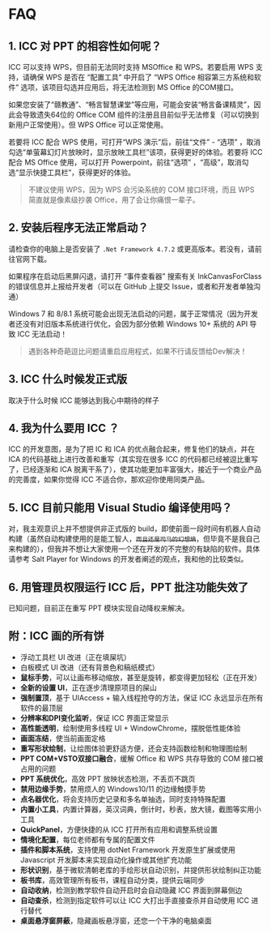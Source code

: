 # FAQ

## 1. ICC 对 PPT 的相容性如何呢？

ICC 可以支持 WPS，但目前无法同时支持 MSOffice 和 WPS。若要启用 WPS 支持，请确保 WPS 是否在 “配置工具” 中开启了 “WPS Office 相容第三方系统和软件” 选项，该项目勾选并应用后，将无法检测到 MS Office 的COM接口。

如果您安装了“赣教通”、“畅言智慧课堂”等应用，可能会安装“畅言备课精灵”，因此会导致遗失64位的 Office COM 组件的注册且目前似乎无法修复（可以切换到新用户正常使用）。但 WPS Office 可以正常使用。

若要将 ICC 配合 WPS 使用，可打开“WPS 演示”后，前往“文件” - “选项” ，取消勾选“单萤幕幻灯片放映时，显示放映工具栏”该项，获得更好的体验。若要将 ICC 配合 MS Office 使用，可以打开 Powerpoint，前往“选项” ，“高级”，取消勾选“显示快捷工具栏”，获得更好的体验。

> 不建议使用 WPS，因为 WPS 会污染系统的 COM 接口环境，而且 WPS 简直就是像素级抄袭 Office，用了会让你痛恨一辈子。

## 2. **安装后**程序无法正常启动？

请检查你的电脑上是否安装了 `.Net Framework 4.7.2` 或更高版本。若没有，请前往官网下载。

如果程序在启动后黑屏闪退，请打开 “事件查看器” 搜索有关 InkCanvasForClass 的错误信息并上报给开发者（可以在 GitHub 上提交 Issue，或者和开发者单独沟通）

Windows 7 和 8/8.1 系统可能会出现无法启动的问题，属于正常情况（因为开发者还没有对旧版本系统进行优化，会因为部分依赖 Windows 10+ 系统的 API 导致 ICC 无法启动！

> 遇到各种奇葩逗比问题请重启应用程式，如果不行请反馈给Dev解决！

## 3. ICC 什么时候发正式版

取决于什么时候 ICC 能够达到我心中期待的样子

## 4. 我为什么要用 ICC ？

ICC 的开发意图，是为了把 IC 和 ICA 的优点融合起来，修复他们的缺点，并在 ICA 的代码基础上进行改善和重写（其实现在很多 ICC 的代码都已经被逗比重写了，已经逐渐和 ICA 脱离干系了），使其功能更加丰富强大，接近于一个商业产品的完善度，如果你觉得 ICC 不适合你，那欢迎你使用同类产品。

## 5. ICC 目前只能用 Visual Studio 编译使用吗？

对，我主观意识上并不想提供非正式版的 build，即使前面一段时间有机器人自动构建（虽然自动构建使用的是能工智人，~~`而且还是司马的幻想熵`~~，但毕竟不是我自己来构建的），但我并不想让大家使用一个还在开发的不完整的有缺陷的软件。具体请参考 Salt Player for Windows 的开发者阐述的观点，我和他的比较类似。

## 6. 用管理员权限运行 ICC 后，PPT 批注功能失效了

已知问题，目前正在重写 PPT 模块实现自动降权来解决。

## 附：ICC 画的所有饼

- 浮动工具栏 UI 改进（正在填屎坑）
- 白板模式 UI 改进（还有背景色和稿纸模式）
- **鼠标手势**，可以让画布移动缩放，甚至是旋转，都变得更加轻松（正在开发）
- **全新的设置 UI**，正在逐步清理原项目的屎山
- **强制置顶**，基于 UIAccess + 输入线程抢夺的方法，保证 ICC 永远显示在所有软件的最顶层
- **分辨率和DPI变化监听**，保证 ICC 界面正常显示
- **高性能透明**，绘制使用多线程 UI + WindowChrome，摆脱低性能体验
- **画面冻结**，使当前画面定格
- **重写形状绘制**，让绘图体验更舒适方便，还会支持函数绘制和物理图绘制
- **PPT COM+VSTO双接口融合**，缓解 Office 和 WPS 共存导致的 COM 接口被占用的问题
- **PPT 系统优化**，高效 PPT 放映状态检测，不丢页不跳页
- **禁用边缘手势**，禁用烦人的 Windows10/11 的边缘触摸手势
- **点名器优化**，将会支持历史记录和多名单抽选，同时支持特殊配置
- **内置小工具**，内置计算器，英汉词典，倒计时，秒表，放大镜，截图等实用小工具
- **QuickPanel**，方便快捷的从 ICC 打开所有应用和调整系统设置
- **情境化配置**，每位老师都有专属的配置文件
- **插件和脚本系统**，支持使用 dotNet Framework 开发原生扩展或使用 Javascript 开发脚本来实现自动化操作或其他扩充功能
- **形状识别**，基于微软清朝老库的手绘形状自动识别，并提供形状绘制纠正功能
- **板书库**，高效管理所有板书，课程自动分类，提供云端同步
- **自动收纳**，检测到教学软件自动开启时会自动隐藏 ICC 界面到屏幕侧边
- **自动查杀**，检测到指定软件可以让 ICC 大打出手直接查杀并自动使用 ICC 进行替代
- **桌面悬浮窗屏蔽**，隐藏画板悬浮窗，还您一个干净的电脑桌面